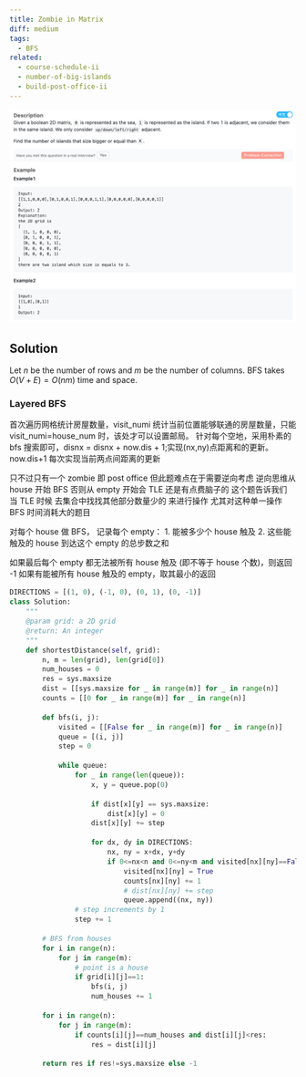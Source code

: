 ```yaml
---
title: Zombie in Matrix
diff: medium
tags:
  - BFS
related:
  - course-schedule-ii
  - number-of-big-islands
  - build-post-office-ii
---
```


<img class="medium-zoom" src="/algo/number-of-big-islands.png" alt="https://www.lintcode.com/problem/zombie-in-matrix">

## Solution

Let $n$ be the number of rows and $m$ be the number of columns. BFS takes $O(V + E) = O(nm)$ time and space.

### Layered BFS

首次遍历网格统计房屋数量，visit_numi 统计当前位置能够联通的房屋数量，只能 visit_numi=house_num 时，该处才可以设置邮局。
针对每个空地，采用朴素的 bfs 搜索即可，disnx = disnx + now.dis + 1;实现(nx,ny)点距离和的更新。
now.dis+1 每次实现当前两点间距离的更新

只不过只有一个 zombie 即 post office 但此题难点在于需要逆向考虑 逆向思维从 house 开始 BFS 否则从 empty 开始会 TLE 还是有点费脑子的 这个题告诉我们 当 TLE 时候 去集合中找找其他部分数量少的 来进行操作 尤其对这种单一操作 BFS 时间消耗大的题目

对每个 house 做 BFS， 记录每个 empty： 1. 能被多少个 house 触及 2. 这些能触及的 house 到达这个 empty 的总步数之和

如果最后每个 empty 都无法被所有 house 触及 (即不等于 house 个数)，则返回 -1 如果有能被所有 house 触及的 empty，取其最小的返回

```py
DIRECTIONS = [(1, 0), (-1, 0), (0, 1), (0, -1)]
class Solution:
    """
    @param grid: a 2D grid
    @return: An integer
    """
    def shortestDistance(self, grid):
        n, m = len(grid), len(grid[0])
        num_houses = 0
        res = sys.maxsize
        dist = [[sys.maxsize for _ in range(m)] for _ in range(n)]
        counts = [[0 for _ in range(m)] for _ in range(n)]

        def bfs(i, j):
            visited = [[False for _ in range(m)] for _ in range(n)]
            queue = [(i, j)]
            step = 0

            while queue:
                for _ in range(len(queue)):
                    x, y = queue.pop(0)

                    if dist[x][y] == sys.maxsize:
                        dist[x][y] = 0
                    dist[x][y] += step

                    for dx, dy in DIRECTIONS:
                        nx, ny = x+dx, y+dy
                        if 0<=nx<n and 0<=ny<m and visited[nx][ny]==False and grid[nx][ny]==0:
                            visited[nx][ny] = True
                            counts[nx][ny] += 1
                            # dist[nx][ny] += step
                            queue.append((nx, ny))
                # step increments by 1
                step += 1

        # BFS from houses
        for i in range(n):
            for j in range(m):
                # point is a house
                if grid[i][j]==1:
                    bfs(i, j)
                    num_houses += 1

        for i in range(n):
            for j in range(m):
                if counts[i][j]==num_houses and dist[i][j]<res:
                    res = dist[i][j]

        return res if res!=sys.maxsize else -1
```
